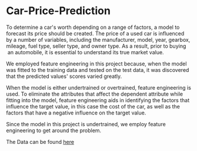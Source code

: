 # Car-Price-Prediction

To determine a car's worth depending on a range of factors, a model to forecast its price should be created. The price of a used car is influenced by a number of variables, including the manufacturer, model, year, gearbox, mileage, fuel type, seller type, and owner type. As a result, prior to buying  an automobile, it is essential to understand its true market value.

We employed feature engineering in this project because, when the model was fitted to the training data and tested on the test data, it was discovered that the predicted values' scores varied greatly.

When the model is either undertrained or overtrained, feature engineering is used. To eliminate the attributes that affect the dependent attribute while fitting into the model, feature engineering aids in identifying the factors that influence the target value, in this case the cost of the car, as well as the factors that have a negative influence on the target value.

Since the model in this project is undertrained, we employ feature engineering to get around the problem.

The Data can be found [here](https://raw.githubusercontent.com/amankharwal/Website-data/master/CarPrice.csv)
